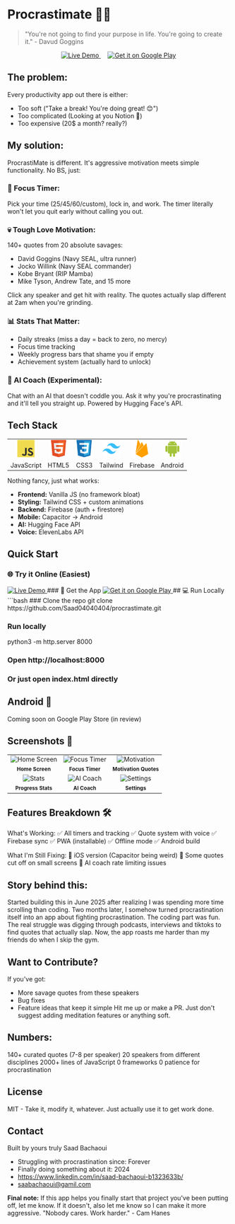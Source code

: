 # Procrastimate 🧠🔥

> "You're not going to find your purpose in life. You're going to create it." - Davud Goggins 

<div align="center">
  <a href="https://YOUR_VERCEL_APP.vercel.app">
   <img src="https://img.shields.io/badge/Live%20Demo-000000?style=for-the-badge&logo=vercel&logoColor=white" alt="Live Demo" height="50"/>
  </a>
&nbsp;&nbsp;&nbsp;
  <a href="https://play.google.com/store/apps/details?id=com.procrastimate.app">
   <img src="https://upload.wikimedia.org/wikipedia/commons/7/78/Google_Play_Store_badge_EN.svg" alt="Get it on Google Play" height="50"/>
  </a>
</div>

## The problem:
Every productivity app out there is either:
- Too soft ("Take a break! You're doing great! 😊")
- Too complicated (Looking at you Notion 👀)
- Too expensive (20$ a month? really?)

## My solution:
ProcrastiMate is different. It's aggressive motivation meets simple functionality. No BS, just:

### 🎯 Focus Timer:
Pick your time (25/45/60/custom), lock in, and work. The timer literally won't let you quit early without calling you out.

### 💀 Tough Love Motivation:
140+ quotes from 20 absolute savages:
- David Goggins (Navy SEAL, ultra runner)
- Jocko Willink (Navy SEAL commander)
- Kobe Bryant (RIP Mamba)
- Mike Tyson, Andrew Tate, and 15 more

Click any speaker and get hit with reality. The quotes actually slap different at 2am when you're grinding.

### 📊 Stats That Matter:
- Daily streaks (miss a day = back to zero, no mercy)
- Focus time tracking
- Weekly progress bars that shame you if empty
- Achievement system (actually hard to unlock)

### 🤖 AI Coach (Experimental):
Chat with an AI that doesn't coddle you. Ask it why you're procrastinating and it'll tell you straight up. Powered by Hugging Face's 
API.

## Tech Stack

<div align="center">
  
| | | | | | |
|:---:|:---:|:---:|:---:|:---:|:---:|
| <img src="https://raw.githubusercontent.com/devicons/devicon/master/icons/javascript/javascript-original.svg" width="40" height="40"/> | <img src="https://raw.githubusercontent.com/devicons/devicon/master/icons/html5/html5-original.svg" width="40" height="40"/> | <img src="https://raw.githubusercontent.com/devicons/devicon/master/icons/css3/css3-original.svg" width="40" height="40"/> | <img src="https://raw.githubusercontent.com/devicons/devicon/master/icons/tailwindcss/tailwindcss-original.svg" width="40" height="40"/> | <img src="https://raw.githubusercontent.com/devicons/devicon/master/icons/firebase/firebase-plain.svg" width="40" height="40"/> | <img src="https://raw.githubusercontent.com/devicons/devicon/master/icons/android/android-original.svg" width="40" height="40"/> |
| JavaScript | HTML5 | CSS3 | Tailwind | Firebase | Android |

</div>

Nothing fancy, just what works:
- **Frontend:** Vanilla JS (no framework bloat)
- **Styling:** Tailwind CSS + custom animations  
- **Backend:** Firebase (auth + firestore)
- **Mobile:** Capacitor → Android
- **AI:** Hugging Face API
- **Voice:** ElevenLabs API

## Quick Start

### 🌐 Try it Online (Easiest)
  <a href="https://YOUR_VERCEL_APP.vercel.app">
   <img src="https://img.shields.io/badge/Live%20Demo-000000?style=for-the-badge&logo=vercel&logoColor=white" alt="Live Demo" height="50"/>
  </a>
### 📱 Get the App
  <a href="https://play.google.com/store/apps/details?id=com.procrastimate.app">
   <img src="https://upload.wikimedia.org/wikipedia/commons/7/78/Google_Play_Store_badge_EN.svg" alt="Get it on Google Play" height="50"/>
  </a>
## 💻 Run Locally
```bash
### Clone the repo
git clone https://github.com/Saad04040404/procrastimate.git

### Run locally
python3 -m http.server 8000
### Open http://localhost:8000

### Or just open index.html directly

## Android 📲
Coming soon on Google Play Store (in review)

## Screenshots 📸
<div align="center">
<table>
  <tr>
    <td align="center">
      <img src="www/screenshots/home.png" width="250" alt="Home Screen"/>
      <br />
      <sub><b>Home Screen</b></sub>
    </td>
    <td align="center">
      <img src="www/screenshots/timer.png" width="250" alt="Focus Timer"/>
      <br />
      <sub><b>Focus Timer</b></sub>
    </td>
    <td align="center">
      <img src="www/screenshots/motivation.png" width="250" alt="Motivation"/>
      <br />
      <sub><b>Motivation Quotes</b></sub>
    </td>
  </tr>
  <tr>
    <td align="center">
      <img src="www/screenshots/stats.png" width="250" alt="Stats"/>
      <br />
      <sub><b>Progress Stats</b></sub>
    </td>
    <td align="center">
      <img src="www/screenshots/coach.png" width="250" alt="AI Coach"/>
      <br />
      <sub><b>AI Coach</b></sub>
    </td>
    <td align="center">
      <img src="www/screenshots/settings.png" width="250" alt="Settings"/>
      <br />
      <sub><b>Settings</b></sub>
    </td>
  </tr>
</table>
</div>

## Features Breakdown 🛠️

What's Working:
✅ All timers and tracking
✅ Quote system with voice
✅ Firebase sync
✅ PWA (installable)
✅ Offline mode
✅ Android build

What I'm Still Fixing:
🔧 iOS version (Capacitor being weird)
🔧 Some quotes cut off on small screens
🔧 AI coach rate limiting issues

## Story behind this:

Started building this in June 2025 after realizing I was spending more time scrolling than coding. Two months later, I somehow turned 
procrastination itself into an app about fighting procrastination.
The coding part was fun. The real struggle was digging through podcasts, interviews and tiktoks to find quotes that actually slap. 
Now, the app roasts me harder than my friends do when I skip the gym.

## Want to Contribute?

If you've got:
- More savage quotes from these speakers
- Bug fixes
- Feature ideas that keep it simple
Hit me up or make a PR. Just don't suggest adding meditation features or anything soft.

## Numbers:

140+ curated quotes (7-8 per speaker)
20 speakers from different disciplines
2000+ lines of JavaScript
0 frameworks
0 patience for procrastination

## License
MIT - Take it, modify it, whatever. Just actually use it to get work done.

## Contact
Built by yours truly Saad Bachaoui
- Struggling with procrastination since: Forever
- Finally doing something about it: 2024
- https://www.linkedin.com/in/saad-bachaoui-b1323633b/
- saabachaoui@gamil.com

**Final note:** If this app helps you finally start that project you've been putting off, let me know. If it doesn't, also let me know 
so I can make it more aggressive.
"Nobody cares. Work harder." - Cam Hanes
